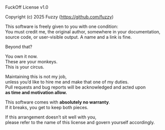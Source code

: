 FuckOff License v1.0

Copyright (c) 2025 Fuzzy (https://github.com/fuzzy)

This software is freely given to you with one condition:  
You must credit me, the original author, somewhere in your documentation, source code,
or user-visible output. A name and a link is fine.

Beyond that?

You own it now.  
These are your monkeys.  
This is your circus.

Maintaining this is not my job,  
unless you’d like to hire me and make that one of my duties.  
Pull requests and bug reports will be acknowledged and acted upon  
**as time and motivation allow.**

This software comes with **absolutely no warranty**.  
If it breaks, you get to keep both pieces.

If this arrangement doesn’t sit well with you,  
please refer to the name of this license and govern yourself accordingly.
